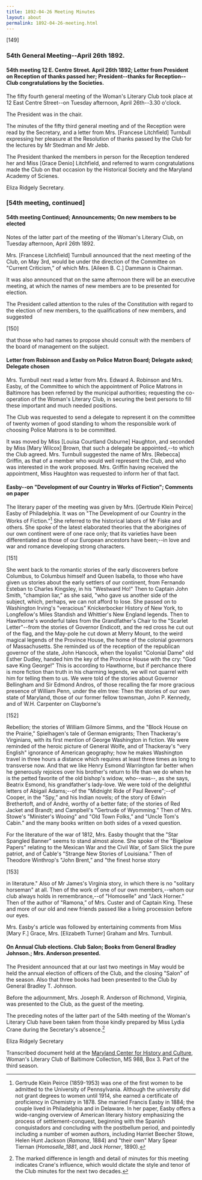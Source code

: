 ```yaml
---
title: 1892-04-26 Meeting Minutes
layout: about
permalink: 1892-04-26-meeting.html
---
```

[149]

### 54th General Meeting--April 26th 1892.

#### 54th meeting 12 E. Centre Street. April 26th 1892; Letter from President on Reception of thanks passed her; President--thanks for Reception--Club congratulations by the Societies.

The fifty fourth general meeting of the Woman's Literary Club took place at 12 East Centre Street--on Tuesday afternoon, April 26th--3.30 o'clock.

The President was in the chair.

The minutes of the fifty third general meeting and of the Reception were read by the Secretary, and a letter from Mrs. [Francese Litchfield] Turnbull expressing her pleasure at the Resolution of thanks passed by the Club for the lectures by Mr Stedman and Mr Jebb.

The President thanked the members in person for the Reception tendered her and Miss [Grace Denio] Litchfield, and referred to warm congratulations made the Club on that occasion by the Historical Society and the Maryland Academy of Scienes.

Eliza Ridgely
Secretary.

### [54th meeting, continued]

#### 54th meeting Continued; Announcements; On new members to be elected

Notes of the latter part of the meeting of the Woman's Literary Club, on Tuesday afternoon, April 26th 1892.

Mrs. [Francese Litchfield] Turnbull announced that the next meeting of the Club, on May 3rd, would be under the direction of the Committee on "Current Criticism,” of which Mrs. [Aileen B. C.] Dammann is Chairman.

It was also announced that on the same afternoon there will be an executive meeting, at which the names of new members are to be presented for election.

The President called attention to the rules of the Constitution with regard to the election of new members, to the qualifications of new members, and suggested

[150]

that those who had names to propose should consult with the members of the board of management on the subject.

#### Letter from Robinson and Easby on Police Matron Board; Delegate asked; Delegate chosen

Mrs. Turnbull next read a letter from Mrs. Edward A. Robinson and Mrs. Easby, of the Committee to which the appointment of Police Matrons in Baltimore has been referred by the municipal authorities; requesting the co-operation of the Woman's Literary Club, in securing the best persons to fill these important and much needed positions.

The Club was requested to send a delegate to represent it on the committee of twenty women of good standing to whom the responsible work of choosing Police Matrons is to be committed.

It was moved by Miss [Louisa Courtland Osburne] Haughton, and seconded by Miss [Mary Wilcox] Brown, that such a delegate be appointed,--to which the Club agreed. Mrs. Turnbull suggested the name of Mrs. [Rebecca] Griffin, as that of a member who would well represent the Club, and who was interested in the work proposed. Mrs. Griffin having received the appointment, Miss Haughton was requested to inform her of that fact.

#### Easby--on "Development of our Country in Works of Fiction"; Comments on paper

The literary paper of the meeting was given by Mrs. [Gertrude Klein Peirce] Easby of Philadelphia. It was on "The Development of our Country in the Works of Fiction.”[^Easby] She referred to the historical labors of Mr Fiske and others. She spoke of the latest elaborated theories that the aborigines of our own continent were of one race only; that its varieties have been differentiated as those of our European ancestors have been;--in love and war and romance developing strong characters.
[^Easby]: Gertrude Klein Peirce (1859-1953) was one of the first women to be admitted to the University of Pennsylvania. Although the university did not grant degrees to women until 1914, she earned a certificate of proficiency in Chemistry in 1878. She married Francis Easby in 1884; the couple lived in Philadelphia and in Delaware.  In her paper, Easby offers a wide-ranging overview of American literary history emphasizing the process of settlement-conquest, beginning with the Spanish conquistadors and concluding with the postbellum period, and pointedly including a number of women authors, including Harriet Beecher Stowe, Helen Hunt Jackson (_Ramona_,  1884) and "their own" Mary Spear Tiernan (_Homoselle_1881_, and _Jack Horner_, 1890).

[151]

She went back to the romantic stories of the early discoverers before Columbus, to Columbus himself and Queen Isabella, to those who have given us stories about the early settlers of our continent, from Fernando Esteban to Charles Kingsley, in his "Westward Ho!" Then to Captain John Smith, "champion liar,” as she said, "who gave us another side of the subject, which, perhaps, we can not afford to lose. She passed on to Washington Irving's "veracious" Knickerbocker History of New York, to Longfellow's Miles Standish and Whittier's New England legends. Then to Hawthorne's wonderful tales from the Grandfather's Chair to the "Scarlet Letter"--from the stories of Governor Endicott, and the red cross he cut out of the flag, and the May-pole he cut down at Merry Mount, to the weird magical legends of the Province House, the home of the colonial governors of Massachusetts. She reminded us of the reception of the republican governor of the state, John Hancock, when the loyalist "Colonial Dame" old Esther Dudley, handed him the key of the Province House with the cry: "God save King George!" This is according to Hawthorne, but if perchance there is more fiction than truth in his charming legends, we will not quarrel with him for telling them to us. We were told of the stories about Governor Bellingham and Sir Edmond Andros, of those recalling the far more gracious presence of William Penn, under the elm tree: Then the stories of our own state of Maryland, those of our former fellow townsman, John P. Kennedy, and of W.H. Carpenter on Clayborne's

[152]

Rebellion; the stories of William Gilmore Simms, and the "Block House on the Prairie,” Spielhagen's tale of German emigrants; Then Thackeray's Virginians, with its first mention of George Washington in fiction. We were reminded of the heroic picture of General Wolfe, and of Thackeray's "very English" ignorance of American geography; how he makes Washington travel in three hours a distance which requires at least three times as long to transverse now. And that we like Henry Esmond Warrington far better when he generously rejoices over his brother's return to life than we do when he is the petted favorite of the old bishop's widow, who--was--, as she says, Beatrix Esmond, his grandfather's lady-love. We were told of the delightful letters of Abigail Adams;--of the "Midnight Ride of Paul Revere";--of Cooper, in the "Spy,” and his Indian novels; of the story of Edwin Brethertoft, and of André, worthy of a better fate; of the stories of Red Jacket and Brandt; and Campbell's "Gertrude of Wyomming.” Then of Mrs. Stowe's "Minister's Wooing" and "Old Town Folks,” and "Uncle Tom's Cabin.” and the many books written on both sides of a vexed question.

For the literature of the war of 1812, Mrs. Easby thought that the "Star Spangled Banner" seems to stand almost alone. She spoke of the "Bigelow Papers" relating to the Mexican War and the Civil War, of Sam Slick the pure patriot, and of Cable's "Strange New Stories of Louisiana.” Then of Theodore Winthrop's "John Brent,” and "the finest horse story

[153]

in literature." Also of Mr James's Virginia story, in which there is no "solitary horseman" at all. Then of the work of one of our own members,--whom our club always holds in remembrance,--of "Homoselle" and "Jack Horner.” Then of the author of "Ramona,” of Mrs. Custer and of Captain King. These and more of our old and new friends passed like a living procession before our eyes.

Mrs. Easby's article was followed by entertaining comments from Miss [Mary F.] Grace, Mrs. [Elizabeth Turner] Graham and Mrs. Turnbull.

#### On Annual Club elections. Club Salon; Books from General Bradley Johnson.; Mrs. Anderson presented.

The President announced that at our last two meetings in May would be held the annual election of officers of the Club, and the closing "Salon" of the season. Also that three books had been presented to the Club by General Bradley T. Johnson.

Before the adjournment, Mrs. Joseph R. Anderson of Richmond, Virginia, was presented to the Club, as the guest of the meeting.

The preceding notes of the latter part of the 54th meeting of the Woman's Literary Club have been taken from those kindly prepared by Miss Lydia Crane during the Secretary's absence.[^crane]
[^crane]: The marked difference in length and detail of minutes for this meeting indicates Crane's influence, which would dictate the style and tenor of the Club minutes for the next two decades.

Eliza Ridgely
Secretary

Transcribed document held at the [Maryland Center for History and Culture](http://mdhs.org/), Woman's Literary Club of Baltimore Collection, MS 988, Box 3. Part of the third season.